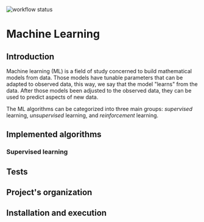 ![workflow status](https://github.com/cristianesgarcia/machine_learning/actions/workflows/python-app.yml/badge.svg)

# Machine Learning

## Introduction

Machine learning (ML) is a field of study concerned to build mathematical models from data.
Those models have tunable parameters that can be adapted to observed data, this way, we say that the model "learns" from the data.
After those models been adjusted to the observed data, they can be used to predict aspects of new data.

The ML algorithms can be categorized into three main groups: *supervised* learning, *unsupervised* learning, and *reinforcement* learning.

## Implemented algorithms

### Supervised learning

## Tests

## Project's organization

## Installation and execution

